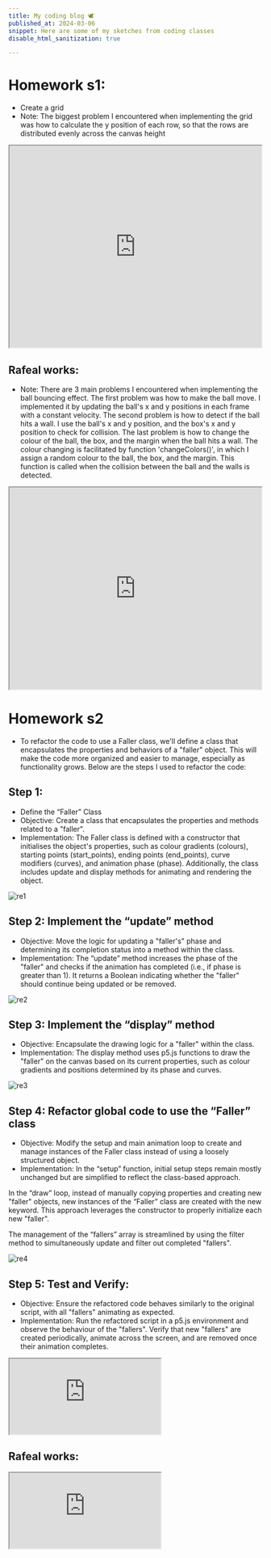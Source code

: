 ```yaml
---
title: My coding blog 🕊
published_at: 2024-03-06
snippet: Here are some of my sketches from coding classes
disable_html_sanitization: true

---
```

# Homework s1:
- Create a grid
- Note: The biggest problem I encountered when implementing the grid was how to calculate the y position of each row, so that the rows are distributed evenly across the canvas height
<iframe src="https://editor.p5js.org/Lily-02/full/7msbr2Kcg"width="500" height="400"></iframe>

## Rafeal works:

- Note: There are 3 main problems I encountered when implementing the ball bouncing effect. The first problem was how to make the ball move. I implemented it by updating the ball's x and y positions in each frame with a constant velocity. The second problem is how to detect if the ball hits a wall. I use the ball's x and y position, and the box's x and y position to check for collision. The last problem is how to change the colour of the ball, the box, and the margin when the ball hits a wall. The colour changing is facilitated by function 'changeColors()', in which I assign a random colour to the ball, the box, and the margin. This function is called when the collision between the ball and the walls is detected.

<iframe src="https://editor.p5js.org/Lily-02/full/W9T27T9gu"width="500" height="400"></iframe>

# Homework s2
- To refactor the code to use a Faller class, we'll define a class that encapsulates the properties and behaviors of a "faller" object. This will make the code more organized and easier to manage, especially as functionality grows. Below are the steps I used to refactor the code:
## Step 1:
-  Define the “Faller” Class
-	Objective: Create a class that encapsulates the properties and methods related to a "faller".
-	Implementation: The Faller class is defined with a constructor that initialises the object's properties, such as colour gradients (colours), starting points (start_points), ending points (end_points), curve modifiers (curves), and animation phase (phase). Additionally, the class includes update and display methods for animating and rendering the object.

![re1](/23/re1.png)

## Step 2: Implement the “update” method
-	Objective: Move the logic for updating a "faller's" phase and determining its completion status into a method within the class.
-	Implementation: The “update” method increases the phase of the "faller" and checks if the animation has completed (i.e., if phase is greater than 1). It returns a Boolean indicating whether the "faller" should continue being updated or be removed.

![re2](/23/re2.png)

## Step 3: Implement the “display” method
-	Objective: Encapsulate the drawing logic for a "faller" within the class.
-	Implementation: The display method uses p5.js functions to draw the "faller" on the canvas based on its current properties, such as colour gradients and positions determined by its phase and curves.

![re3](/23/re3.png)

## Step 4: Refactor global code to use the “Faller” class 
-	Objective: Modify the setup and main animation loop to create and manage instances of the Faller class instead of using a loosely structured object.
-	Implementation:
In the “setup” function, initial setup steps remain mostly unchanged but are simplified to reflect the class-based approach.

In the “draw” loop, instead of manually copying properties and creating new "faller" objects, new instances of the “Faller” class are created with the new keyword. This approach leverages the constructor to properly initialize each new "faller".

The management of the “fallers” array is streamlined by using the filter method to simultaneously update and filter out completed "fallers".

![re4](/23/re4.png)

## Step 5: Test and Verify:
-	Objective: Ensure the refactored code behaves similarly to the original script, with all "fallers" animating as expected.
-	Implementation: Run the refactored script in a p5.js environment and observe the behaviour of the "fallers". Verify that new "fallers" are created periodically, animate across the screen, and are removed once their animation completes.

<iframe src="https://editor.p5js.org/Lily-02/full/8uCwPQU-W"><width="500" height="400"></iframe>

## Rafeal works:

<iframe src="https://editor.p5js.org/Lily-02/full/BK0KFA8sS"></iframe>